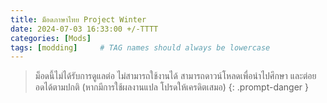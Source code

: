 ```yaml
---
title: ม็อดภาษาไทย Project Winter
date: 2024-07-03 16:33:00 +/-TTTT
categories: [Mods]
tags: [modding]     # TAG names should always be lowercase
---
```


> ม็อดนี้ไม่ได้รับการดูแลต่อ ไม่สามารถใช้งานได้ สามารถดาวน์โหลดเพื่อนำไปศึกษา และต่อยอดได้ตามปกติ (หากมีการใช้ผลงานแปล โปรดให้เครดิตเสมอ)
{: .prompt-danger }
